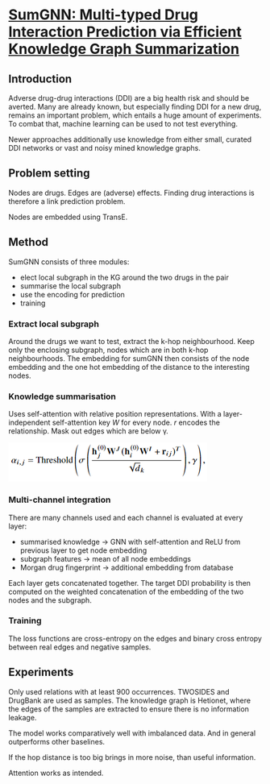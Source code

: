 # [SumGNN: Multi-typed Drug Interaction Prediction via Efficient Knowledge Graph Summarization](https://arxiv.org/abs/2010.01450)
## Introduction
Adverse drug-drug interactions \(DDI\) are a big health risk and should be averted. Many are already known, but especially finding DDI for a new drug, remains an important problem, which entails a huge amount of experiments. To combat that, machine learning can be used to not test everything.

Newer approaches additionally use knowledge from either small, curated DDI networks or vast and noisy mined knowledge graphs.
## Problem setting
Nodes are drugs. Edges are \(adverse\) effects. Finding drug interactions is therefore a link prediction problem.

Nodes are embedded using TransE.
## Method
SumGNN consists of three modules:
- elect local subgraph in the KG around the two drugs in the pair
- summarise the local subgraph
- use the encoding for prediction
- training
### Extract local subgraph
Around the drugs we want to test, extract the k-hop neighbourhood. Keep only the enclosing subgraph, nodes which are in both k-hop neighbourhoods. The embedding for sumGNN then consists of the node embedding and the one hot embedding of the distance to the interesting nodes.
### Knowledge summarisation
Uses self-attention with relative position representations. With a layer-independent self-attention key *W* for every node. *r* encodes the relationship. Mask out edges which are below &gamma;.

![Self-attention](./images/graph_self_attention.PNG)
### Multi-channel integration
There are many channels used and each channel is evaluated at every layer:
- summarised knowledge &rightarrow; GNN with self-attention and ReLU from previous layer to get node embedding
- subgraph features &rightarrow; mean of all node embeddings
- Morgan drug fingerprint &rightarrow; additional embedding from database

Each layer gets concatenated together. The target DDI probability is then computed on the weighted concatenation of the embedding of the two nodes and the subgraph.
### Training
The loss functions are cross-entropy on the edges and binary cross entropy between real edges and negative samples.
## Experiments
Only used relations with at least 900 occurrences. TWOSIDES and DrugBank are used as samples. The knowledge graph is Hetionet, where the edges of the samples are extracted to ensure there is no information leakage.

The model works comparatively well with imbalanced data. And in general outperforms other baselines.

If the hop distance is too big brings in more noise, than useful information.

Attention works as intended.